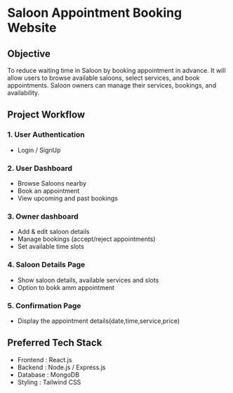 # **Saloon Appointment Booking Website**

## **Objective**
To reduce waiting time in Saloon by booking appointment in advance. 
It  will allow users to browse available saloons, select services, and book appointments. Saloon owners can manage their services, bookings, and availability.

## **Project Workflow**
### 1. User Authentication
- Login / SignUp
### 2. User Dashboard
- Browse Saloons nearby
- Book an appointment
- View upcoming and past bookings

### 3. Owner dashboard
- Add & edit saloon details
- Manage bookings (accept/reject appointments)
- Set available time slots

### 4. Saloon Details Page
- Show saloon details, available services and slots
- Option to bokk amm appointment

### 5. Confirmation Page
- Display the appointment details(date,time,service,price)



## **Preferred Tech Stack**
- Frontend   :   React.js
- Backend    :   Node.js / Express.js
- Database   :   MongoDB
- Styling    :   Tailwind CSS